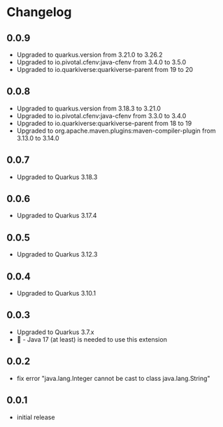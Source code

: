 # Changelog

## 0.0.9

* Upgraded to quarkus.version from 3.21.0 to 3.26.2
* Upgraded to io.pivotal.cfenv:java-cfenv from 3.4.0 to 3.5.0
* Upgraded to io.quarkiverse:quarkiverse-parent from 19 to 20

## 0.0.8

* Upgraded to quarkus.version from 3.18.3 to 3.21.0
* Upgraded to io.pivotal.cfenv:java-cfenv from 3.3.0 to 3.4.0
* Upgraded to io.quarkiverse:quarkiverse-parent from 18 to 19
* Upgraded to org.apache.maven.plugins:maven-compiler-plugin from 3.13.0 to 3.14.0

## 0.0.7

* Upgraded to Quarkus 3.18.3

## 0.0.6

* Upgraded to Quarkus 3.17.4

## 0.0.5

* Upgraded to Quarkus 3.12.3

## 0.0.4

* Upgraded to Quarkus 3.10.1

## 0.0.3

* Upgraded to Quarkus 3.7.x
* 🚨 - Java 17 (at least) is needed to use this extension

## 0.0.2

* fix error "java.lang.Integer cannot be cast to class java.lang.String"

## 0.0.1

* initial release
